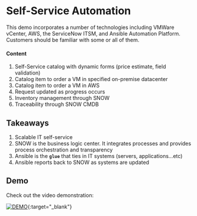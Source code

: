 # Self-Service Automation
This demo incorporates a number of technologies including VMWare vCenter, AWS, the ServiceNow ITSM, and Ansible Automation Platform. Customers should be familiar with some or all of them.

#### Content
1. Self-Service catalog with dynamic forms (price estimate, field validation)
1. Catalog item to order a VM in specified on-premise datacenter
1. Catalog item to order a VM in AWS
1. Request updated as progress occurs
1. Inventory management through SNOW
1. Traceability through SNOW CMDB

## Takeaways

1. Scalable IT self-service
1. SNOW is the business logic center. It integrates processes and provides process orchestration and transparency
1. Ansible is the **`glue`** that ties in IT systems (servers, applications...etc)
1. Ansible reports back to SNOW as systems are updated 

## Demo
Check out the video demonstration:

  [![DEMO](http://img.youtube.com/vi/oXHRctdBSuU/0.jpg)](http://www.youtube.com/watch?v=oXHRctdBSuU  "ServiceNow Self-Service Catalog"){:target="_blank"}
